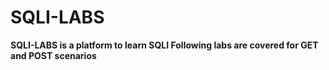 # SQLI-LABS

**SQLI-LABS is a platform to learn SQLI Following labs are covered for GET and POST scenarios**
